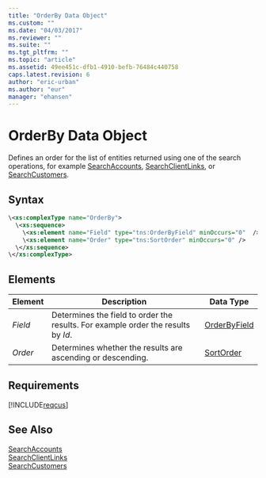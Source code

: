 ```yaml
---
title: "OrderBy Data Object"
ms.custom: ""
ms.date: "04/03/2017"
ms.reviewer: ""
ms.suite: ""
ms.tgt_pltfrm: ""
ms.topic: "article"
ms.assetid: 49ee451c-dfb1-4910-befb-76484c440758
caps.latest.revision: 6
author: "eric-urban"
ms.author: "eur"
manager: "ehansen"
---
```

# OrderBy Data Object
Defines an order for the list of entities returned using one of the search operations, for example [SearchAccounts](../customer-api/searchaccounts-service-operation.md), [SearchClientLinks](../customer-api/searchclientlinks-service-operation.md), or [SearchCustomers](../customer-api/searchcustomers-service-operation.md).

## Syntax

```xml
\<xs:complexType name="OrderBy">
  \<xs:sequence>
    \<xs:element name="Field" type="tns:OrderByField" minOccurs="0"	 />
    \<xs:element name="Order" type="tns:SortOrder" minOccurs="0" />
  \</xs:sequence>
\</xs:complexType>
```

## <a name="Elements"></a>Elements

|Element|Description|Data Type|
|-----------|---------------|-------------|
|*Field*|Determines the field to order the results. For example order the results by *Id*.|[OrderByField](../customer-api/orderbyfield-value-set.md)|
|*Order*|Determines whether the results are ascending or descending.|[SortOrder](../customer-api/sortorder-value-set.md)|

## Requirements
[!INCLUDE[reqcus](../customer-api/includes/reqcus.md)]
## See Also
[SearchAccounts](../customer-api/searchaccounts-service-operation.md)  
[SearchClientLinks](../customer-api/searchclientlinks-service-operation.md)  
[SearchCustomers](../customer-api/searchcustomers-service-operation.md)  


